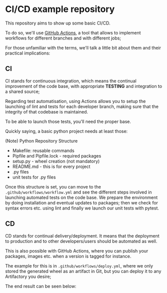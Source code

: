 # CI/CD example repository

This repository aims to show up some basic CI/CD. 

To do so, we'll use [GitHub Actions](https://docs.github.com/en/actions/),
a tool that allows to implement workflows for different branches and with different jobs;

For those unfamiliar with the terms, we'll talk a little bit about them and their practical implications:
 
## CI

CI stands for continuous integration, which means the continual improvement of the code base, with appropriate 
**TESTING** and integration to a shared source;

Regarding test automatisation, using Actions allows you to setup the launching of lint and tests
for each developer branch, making sure that the integrity of that codebase is maintained. 

To be able to launch those tests, you'll need the proper base. 

Quickly saying, a basic python project needs at least those:

(Note) Python Repository Structure

- Makefile: reusable commands
- Pipfile and Pipfile.lock - required packages
- setup.py - wheel creation (not mandatory)
- README.md - this is for every project
- .py files
- unit tests for .py files

Once this structure is set, you can move to the `.github/workflows/workflow.yml` and see the different steps
involved in launching automated tests on the code base. We prepare the environment by doing installation and eventual
updates to packages; then we check for syntax errors etc. using lint and finally we launch our unit tests with
pytest.


## CD 

CD stands for continual delivery/deployment. It means that the deployment to production and to other developers/users
should be automated as well.

This is also possible with GitHub Actions, where you can publish your packages, images etc. when a version is tagged for
instance.

The example for this is in `.github/workflows/deploy.yml`, where we only stored the generated wheel as an artifact in Git,
but you can deploy it to any Artifactory you desire;

The end result can be seen below:
